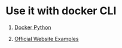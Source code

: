 # Use it with docker CLI

1. [Docker Python](https://docker-py.readthedocs.io/en/stable/user_guides/index.html)

2. [Official Website Examples](https://docs.docker.com/v17.09/develop/sdk/examples/#print-the-logs-of-a-specific-container)

